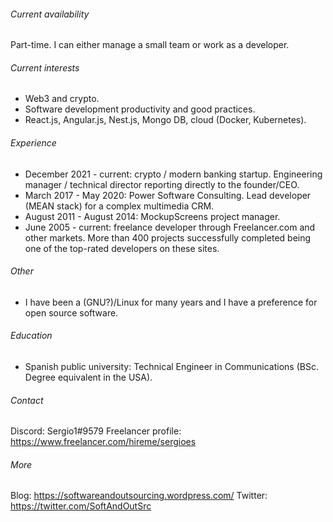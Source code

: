 ###### Current availability

Part-time. I can either manage a small team or work as a developer.

###### Current interests
- Web3 and crypto.
- Software development productivity and good practices.
- React.js, Angular.js, Nest.js, Mongo DB, cloud (Docker, Kubernetes).

###### Experience
- December 2021 - current: crypto / modern banking startup. Engineering manager / technical director reporting directly to the founder/CEO.
- March 2017 - May 2020: Power Software Consulting. Lead developer (MEAN stack) for a complex multimedia CRM.
- August 2011 - August 2014: MockupScreens project manager.
- June 2005 - current: freelance developer through Freelancer.com and other markets. More than 400 projects successfully completed being one of the top-rated developers on these sites.

###### Other
- I have been a (GNU?)/Linux for many years and I have a preference for open source software.

###### Education
- Spanish public university: Technical Engineer in Communications (BSc. Degree equivalent in the USA).

###### Contact 
Discord: Sergio1#9579
Freelancer profile: https://www.freelancer.com/hireme/sergioes

###### More
Blog: https://softwareandoutsourcing.wordpress.com/
Twitter: https://twitter.com/SoftAndOutSrc
